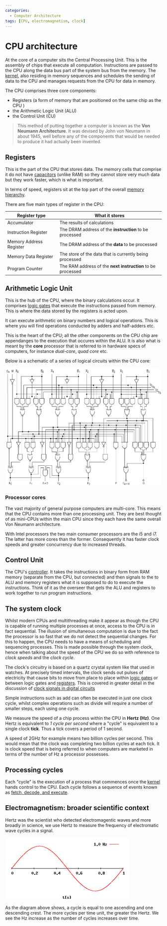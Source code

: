 ```yaml
---
categories:
  - Computer Architecture
tags: [CPU, electromagnetism, clock]
---
```


# CPU architecture

At the core of a computer sits the Central Processing Unit. This is the assembly of chips that execute all computation. Instructions are passed to the CPU along the data bus part of the system bus from the memory. The [kernel](/Operating_Systems/The_Kernel.md), also residing in memory sequences and schedules the sending of data to the CPU and manages requests from the CPU for data in memory.

The CPU comprises three core components:

- Registers (a form of memory that are positioned on the same chip as the CPU )
- the Arithmetic Logic Unit (ALU)
- the Control Unit (CU)

> This method of putting together a computer is known as the **Von Neumann Architecture**. It was devised by John von Neumann in about 1945, well before any of the components that would be needed to produce it had actually been invented.

## Registers

This is the part of the CPU that stores data. The memory cells that comprise it do not have [capacitors](/Computer_Architecture/Memory/Memory.md) (unlike RAM) so they cannot store very much data but they work faster, which is what is important.

In terms of speed, registers sit at the top part of the overall [memory hierarchy](/Computer_Architecture/Memory/Memory.md#the-memory-hierarchy).

There are five main types of register in the CPU:

| Register type           | What it stores                                              |
| ----------------------- | ----------------------------------------------------------- |
| Accumulator             | The results of calculations                                 |
| Instruction Register    | The DRAM address of the **instruction** to be processed     |
| Memory Address Register | The DRAM address of the **data** to be processed            |
| Memory Data Register    | The store of the data that is currently being processed     |
| Program Counter         | The RAM address of the **next instruction** to be processed |

## Arithmetic Logic Unit

This is the hub of the CPU, where the binary calculations occur. It comprises [logic gates](/Electronics_and_Hardware/Digital_circuits/Logic_gates.md) that execute the instructions passed from memory. This is where the data stored by the registers is acted upon.

It can execute arithmetic on binary numbers and logical operations. This is where you will find operations conducted by adders and half-adders etc.

This is the heart of the CPU; all the other components on the CPU chip are appendanges to the execution that occures within the ALU. It is also what is meant by the **core** processor that is referred to in hardware specs of computers, for instance _dual-core_, _quad core_ etc.

Below is a schematic of a series of logical circuits within the CPU core:

![74181aluschematic.png](/img/74181aluschematic.png)

### Processor cores

The vast majority of general purpose computers are multi-core. This means that the CPU contains more than one processing unit. They are best thought of as mini-CPUs within the main CPU since they each have the same overall Von Neumann architecture.

With Intel processors the two main consumer processors are the i5 and i7. The latter has more cores than the former. Consequently it has faster clock speeds and greater concurrency due to increased threads.

## Control Unit

The CPU's [controller](/Hardware/Chipset_and_controllers.md). It takes the instructions in binary form from RAM memory (separate from the CPU, but connected) and then signals to the to ALU and memory registers what it is supposed to do to execute the instructions. Think of it as the overseer that gets the ALU and registers to work together to run program instructions.

## The system clock

Whilst modern CPUs and multithreading make it appear as though the CPU is capable of running multiple processes at once, access to the CPU is in fact sequential. The illusion of simultaneous computation is due to the fact the processor is so fast that we do not detect the sequential changes. For this to happen, the CPU needs to have a means of scheduling and sequencing processes. This is made possible through the system clock, hence when talking about the speed of the CPU we do so with reference to _clock speeds_ and the _clock cycle_.

The clock's circuitry is based on a quartz crystal system like that used in watches. At precisely timed intervals, the clock sends out pulses of electricity that cause bits to move from place to place within [logic gates](/Electronics_and_Hardware/Digital_circuits/Logic_gates.md) or between logic gates and [registers](/Computer_Architecture/CPU/CPU_architecture.md#registers). This is covered in greater detail in the discussion of [clock signals in digital circuits](/Electronics_and_Hardware/Digital_circuits/Clock_signals.md)

Simple instructions such as add can often be executed in just one clock cycle, whilst complex operations such as divide will require a number of smaller steps, each using one cycle.

We measure the speed of a chip process within the CPU in **Hertz (Hz)**. One Hertz is equivalent to _1 cycle per second_ where a "cycle" is equivalent to a single clock **tick**. Thus a tick covers a period of 1 second.

A speed of 2GHz for example means two billion cycles per second. This would mean that the clock was completing two billion cycles at each tick. It is clock speed that is being referred to when computers are marketed in terms of the number of Hz a processor possesses.

## Processing cycles

Each "cycle" is the execution of a process that commences once the [kernel](/Operating_Systems/The_Kernel.md) hands control to the CPU. Each cycle follows a sequence of events known as [fetch, decode, and execute](/Computer_Architecture/CPU/Fetch_decode_execute.md).

## Electromagnetism: broader scientific context

Hertz was the scientist who detected electromagentic waves and more broadly in science, we use Hertz to measure the frequency of electromatic wave cycles in a signal.

![](/img/hertz_wave_freq.gif)

As the diagram above shows, a cycle is equal to one ascending and one descending crest. The more cycles per time unit, the greater the Hertz. We see the Hz increase as the number of cycles increases over time.
